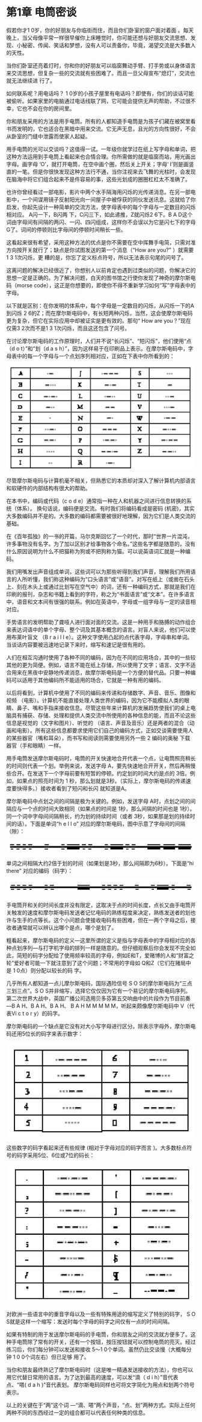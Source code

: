 # 第1章 电筒密谈

假若你才1 0岁，你的好朋友与你临街而住，而且你们卧室的窗户面对着面 。每天晚上，当父母像平常一样很早催你上床睡觉时，你可能还想与好朋友交流思想、发现、小秘密、传闻、笑话和梦想，没有人可以责备你，毕竟，渴望交流是大多数人的天性。&#x20;

当你们卧室还亮着灯时，你和你的好朋友可以临窗舞动手臂、打手势或以身体语言来交流思想，但复杂一些的交流就有些困难了。而且一旦父母宣布“熄灯”，交流也就无法继续进 行了。&#x20;

如何联系呢？用电话吗？ 1 0岁的小孩子屋里有电话吗？即使有，你们的谈话可能被偷听。如果家里的电脑通过电话线联了网，它可能会提供无声的帮助，不过很不幸，它也不会在你的房间里。

你和朋友采用的方法是用手电筒。所有的人都知道手电筒是为孩子们藏在被窝里看书而发明的，它也适合在黑暗中用来交流。它无声无息，且光的方向性很好，不会从卧室的门缝中泄露而使家人起疑。&#x20;

用手电筒的光可以交谈吗？这值得一试。一年级你就学过在纸上写字母和单词，把这种方法运用到手电筒上看起来也合情合理。你所需做的就是临窗而站，用光画出字母。画字母 ‘O’，就打开电筒，在空中画个圈，然后关上开关；字母‘ I’则是画竖直的一笔。但是你很快发现这种方法行不通，当你注视来去飞舞的光柱时，会发现在脑海中将它们组合起来不是件容易的事，这些光划成的圈圈杠杠太不准确了。&#x20;

也许你曾经看过一部电影，影片中两个水手隔海用闪烁的光传递消息。在另一部电影中，一个间谍用镜子反射阳光向一间屋子中被俘获的同伙发送讯息。这就给了你启发，你起先设计一种简单的交流方法，使字母表中的每个字母与一定数目的闪烁相对应。 A闪一下，B闪两 下，C闪三下，如此递推，Z就闪烁2 6下。B A D这个词由字母间有间隔的两闪、一闪、四闪组成，这样你不会误以为它是闪七下的字母 G了。词间的停顿则比字母间的停顿时间稍长一些。&#x20;

这看起来很有希望，采用这种方法的优点是你不需要在空中挥舞手电简，只需对准方向按开关就行了；缺点是你试图发送的第一个消息（“How are you?” ）就需要1 3 1次闪烁，更 糟的是，你忘了定义标点符号，所以无法表示句尾的问号了。

这离问题的解决已经很近了，你想别人以前肯定也遇到过类似的问题，你解决它的思想一定是正确的。为了解决问题，白天的图书馆之行使你发现了神奇的摩尔斯电码（morse code），这正是你想要的，即使你不得不重新学习如何“写”字母表中的字母。&#x20;

以下就是区别：在你发明的体系中，每个字母是一定数目的闪烁，从闪烁一下的A到闪烁 2 6的Z；而在摩尔斯电码中，有长短两种闪烁，当然，这会使摩尔斯电码更为复杂，但它在实际应用中却被证实是更有效的。那句“ How are you？”现在仅需3 2次而不是1 3 1次闪烁，而且这还包含了问号。&#x20;

在讨论摩尔斯电码的工作原理时，人们并不说“长闪烁”、“短闪烁”，他们使用“点 （d o t）”和“划（d a s h）”，因为这样易于在印刷品上表示。在摩尔斯电码中，字母表中的每一个字母与一个点划序列相对应，正如在下表中你所看到的：

![](<.gitbook/assets/image (3) (1) (1).png>)

尽管摩尔斯电码与计算机毫不相关，但熟悉它的本质却对深入了解计算机内部语言和软硬件的内部结构有很大的帮助。&#x20;

在本书中，编码或代码（c o d e）通常指一种在人和机器之间进行信息转换的系统（体系）。 换句话说，编码便是交流。有时我们将编码看成是密码 (机密)，其实大多数编码并不是的。大多数的编码都需要被很好地理解，因为它们是人类交流的基础。&#x20;

在《百年孤独》的一书的开篇，马尔克斯回忆了一个时代，那时“世界一片混沌，许多事物没有名字。为了加以区别才给事物各个命名。”这些名字都是随意的，没有什么原因说明为什么不把猫称为狗或不把狗称为猫。可以说英语词汇就是一种编码。&#x20;

我们用嘴发出声音组成单词，这些词可以为那些听得到我们声音，理解我们所用语言的人所听懂，我们称这种编码为“口头语言”或“语音”。对写在纸上（或凿在石头上、刻在木头上或通过比划写在空气中）的词，还有一种编码方式，那就是我们在印刷的报刊，杂志和书籍上看到的字符，称之为“书面语言”或“文本”。在许多语言中，语音和文本间有很强的联系。例如在英语中，字母或一组字母与一定的读音相对应。

手势语言的发明帮助了聋哑人进行面对面的交流。这是一种用手和胳膊的动作组合来表达词语中的单个字母、整个词及其基本概念的语言。对盲人来说，他们可以使用布莱叶盲文 （B r a i l l e）。这种文字使用凸起的点代表字母，字母串和单词。当谈话内容要被迅速地记录下来时，缩写和速记是很有用的。&#x20;

人们在相互沟通时使用了各种不同的编码，因为在不同的应用场合，其中的一些较其他的更为简便。例如，语言不能在纸上存储，所以使用了文字；语言、文字不适合用来在黑夜中安静地传递消息，故摩尔斯电码是一个方便的替代品。只要一种编码可以适用于其他编码所不能适用的场合，它就是一种有用的编码。

以后将看到，计算机中使用了不同的编码来传递和存储数字、声音、音乐、图像和视频 （电影）。计算机不能直接处理人类世界的编码，因为它不能模拟人类的眼睛、鼻子、嘴和手指来接收信息。尽管这些年来计算机的发展趋势使我们的桌上电脑具有捕获、存储、处理和提供人类交流中所使用的各种信息的能，而且不论这些信息是视觉的（文字和图片）、听觉的 （语言、声音及音乐）还是两者的混合（动画和电影）。所有这些信息都要求使用它们自己的编码方式，正如交谈需要使用人的某些器官（嘴和耳朵），而书写和阅读则需要使用另外一些 2 编码的奥秘 下载 器官（手和眼睛）一样。&#x20;

用手电筒发送摩尔斯电码时，电筒的开关快速地合开代表一个点，让电筒照亮稍长的时间则代表一个划。举例来说，发送字母 A，要先快速地合开开关，然后再稍慢些合开。在发送下一个字母前要有短暂的停顿。约定划的时间大约是点的 3倍。例如，如果点的照亮时间为 1 秒，那么划就是3秒。（实际上，摩尔斯电码的传递速度要快得多。）接收者看到了短闪和长闪 就知道是A。

摩尔斯电码中点划之间的间隔是极为关键的。例如，发送字母 A时，点划之间的间隔应与一个点的时间大致相同（如果点的时间是 1秒，那么间隔的时间也是 1秒）。同一个词中字母间间隔稍长，约为划的持续时间（或者 3秒，如果那是划的持续时间的话）。下面是单词“h e l l o” 对应的摩尔斯电码，图中示意了字母间的间隔（隙）：

![](<.gitbook/assets/image (4) (1) (1).png>)

单词之间相隔大约2倍于划的时间（如果划是3秒，那么间隔即为6秒）。下面是“hi there” 对应的编码（码字）：

![](<.gitbook/assets/image (2) (1) (1).png>)

手电筒开和关的时间长度并没有限定，这取决于点的时间长度，点长又由手电筒开关触发的速度和摩尔斯电码发送者记忆电码的熟练程度来决定，熟练发送者的划也许与生手的点等长。这个小问题会使接收电码有些困难，但在一两个字母之后，接收者通常就可以辨认出哪个是点，哪个是划了。&#x20;

粗看起来，摩尔斯电码的定义—这里所谓的定义是指与字母表中的字母相对应的各种点划序列—与打字机字母的排列一样是随意的。但仔细观察后你会发现不完全如此，简短的码字分配给了使用频率较高的字母，例如E和T，爱赌博的人和“财富之轮”爱好者可能一下就注意到了这个问题；不常用的字母如 Q和Z（它们在赌局中是 1 0点）则分配以较长的码 字。&#x20;

几乎所有人都知道一点儿摩尔斯电码，国际遇险信号 S O S的摩尔斯电码为“三点三划三点”。S O S并非缩写，选择它仅仅因为它有一个易记的摩尔斯电码序列。第二次世界大战中，英国广播公司选用贝多芬第五交响曲中的片段作为节目前奏 —B A H、B A H、B A H、 B A H M M M M M，听起来颇像摩尔斯电码中 V（代表Vi c t o r y）的码字。&#x20;

摩尔斯电码的一个缺点是它没有对大小写字母进行区分。除表示字母外，摩尔斯电码还用5位长的码字来表示数字：

![](<.gitbook/assets/image (1) (1) (1).png>)

这些数字的码字看起来还有些规律 (相对于字母对应的码字而言 )。大多数标点符号的码字采用5位、6位或7位的码长：

![](<.gitbook/assets/image (9) (1).png>)

对欧洲一些语言中的重音字母以及一些有特殊用途的缩写定义了特别的码字， S O S就是这样一个缩写：发送时每个字母的码字之间仅有一点的时间间隔。&#x20;

如果有特制的用于发送摩尔斯电码的手电筒，你和朋友之间的交流就方便多了。这种手电筒除了常有的开关，还有一个按钮，按压按钮就可以控制电筒的亮灭。经过练习后，你们每分钟可以发送和接收 5～1 0个单词。虽然仍比交谈慢（大概每分钟 1 0 0个词左右）但已足够 用了。&#x20;

当你和朋友最终熟记了摩尔斯电码时（这是唯一精通发送接收的方法），你也可以用它代替日常用的语言。为了达到最高的速度，可以发“滴（ d i h）”音代表点、“嗒( d a h )”音代表划。 摩尔斯电码同样也可将文字简化为用点和划两个符号表示。&#x20;

以上的关键在于“两”这个词 —“滴、嗒”两个声音，“点、划”两种方式。实际上任何两种不同的东西经过一定的组合都可以代表任何种类的信息。





